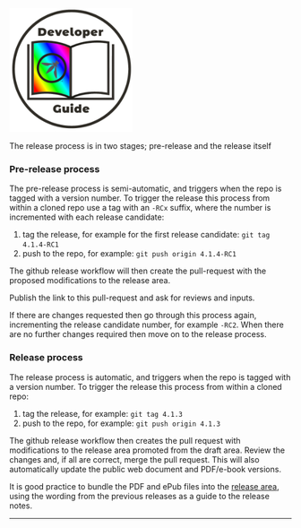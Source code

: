<img src="assets/images/dg_logo_di.png" alt="DevGuide logo" height="220px"/>

The release process is in two stages; pre-release and the release itself

### Pre-release process

The pre-release process is semi-automatic, and triggers when the repo is tagged with a version number.
To trigger the release this process from within a cloned repo use a tag with an `-RCx` suffix,
where the number is incremented with each release candidate:

1. tag the release, for example for the first release candidate: `git tag 4.1.4-RC1`
2. push to the repo, for example: `git push origin 4.1.4-RC1`

The github release workflow will then create the pull-request with the proposed modifications to the release area.

Publish the link to this pull-request and ask for reviews and inputs.

If there are changes requested then go through this process again, incrementing the release candidate number,
for example `-RC2`.
When there are no further changes required then move on to the release process.

### Release process

The release process is automatic, and triggers when the repo is tagged with a version number.
To trigger the release this process from within a cloned repo:

1. tag the release, for example: `git tag 4.1.3`
2. push to the repo, for example: `git push origin 4.1.3`

The github release workflow then creates the pull request
with modifications to the release area promoted from the draft area.
Review the changes and, if all are correct, merge the pull request.
This will also automatically update the public web document and PDF/e-book versions.

It is good practice to bundle the PDF and ePub files into the [release area][release],
using the wording from the previous releases as a guide to the release notes.

----

[asvs]: https://owasp.org/www-project-application-security-verification-standard/
[conduct]: code_of_conduct.md
[dashboard]: https://github.com/orgs/OWASP/projects/14/views/1
[issues]: https://github.com/OWASP/www-project-developer-guide/issues/new/choose
[lychee-install]: https://lychee.cli.rs/
[media]: https://drive.google.com/drive/folders/1Ft8Ll0cgw0TIoub6aXTIJDmy0sk1RarU
[pandoc-install]: https://pandoc.org/installing.html
[release]: https://github.com/OWASP/www-project-developer-guide/releases
[request]: https://github.com/OWASP/www-project-developer-guide/pulls
[wiki]: https://github.com/OWASP/www-project-developer-guide/wiki
[wstg]: https://owasp.org/www-project-web-security-testing-guide/
